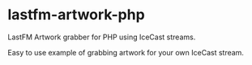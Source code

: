 # lastfm-artwork-php
LastFM Artwork grabber for PHP using IceCast streams.

Easy to use example of grabbing artwork for your own IceCast stream.
